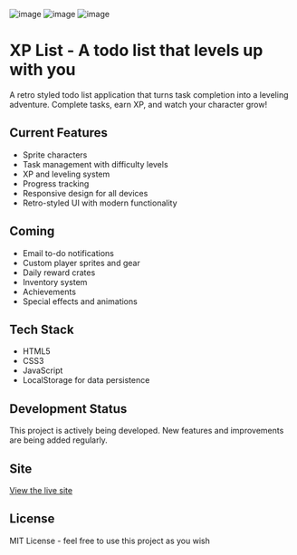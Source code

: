 ![image](https://github.com/user-attachments/assets/d6b33c34-659d-4e35-9469-6845d62ad3e0)
![image](https://github.com/user-attachments/assets/03de3321-f6e9-429b-8523-706faee17c72) ![image](https://github.com/user-attachments/assets/91cbae6f-7465-4401-81c1-d8df1ef9006e)



# XP List - A todo list that levels up with you

A retro styled todo list application that turns task completion into a leveling adventure. Complete tasks, earn XP, and watch your character grow!

## Current Features

- Sprite characters
- Task management with difficulty levels
- XP and leveling system
- Progress tracking
- Responsive design for all devices
- Retro-styled UI with modern functionality

## Coming

- Email to-do notifications
- Custom player sprites and gear
- Daily reward crates
- Inventory system
- Achievements
- Special effects and animations

## Tech Stack

- HTML5
- CSS3
- JavaScript
- LocalStorage for data persistence

## Development Status

This project is actively being developed. New features and improvements are being added regularly.

## Site

[View the live site](https://kohiitm.github.io/XP-List/)

## License

MIT License - feel free to use this project as you wish
